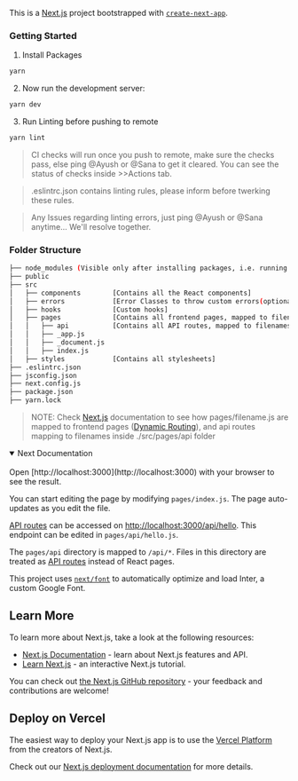 This is a [Next.js](https://nextjs.org/) project bootstrapped with [`create-next-app`](https://github.com/vercel/next.js/tree/canary/packages/create-next-app).

### Getting Started
1. Install Packages
```bash
yarn
```
2. Now run the development server:
```bash
yarn dev
```
3. Run Linting before pushing to remote
```bash
yarn lint
```
>CI checks will run once you push to remote, make sure the checks pass, else ping @Ayush or @Sana to get it cleared. You can see the status of checks inside >>Actions tab.

>.eslintrc.json contains linting rules, please inform before twerking these rules.

>Any Issues regarding linting errors, just ping @Ayush or @Sana anytime... We'll resolve together.

### Folder Structure
```bash
├── node_modules (Visible only after installing packages, i.e. running `npm i`)
├── public
├── src
│   ├── components        [Contains all the React components]
│   ├── errors            [Error Classes to throw custom errors(optional)]
│   ├── hooks             [Custom hooks]
│   ├── pages             [Contains all frontend pages, mapped to filenames]
│   │   ├── api           [Contains all API routes, mapped to filenames]
│   │   ├── _app.js
│   │   ├── _document.js
│   │   ├── index.js
│   ├── styles            [Contains all stylesheets]
├── .eslintrc.json
├── jsconfig.json
├── next.config.js
├── package.json
├── yarn.lock

```
>NOTE: Check [Next.js](https://nextjs.org/docs) documentation to see how pages/filename.js are mapped to frontend pages ([Dynamic Routing](https://nextjs.org/docs/basic-features/pages)), and api routes mapping to filenames inside ./src/pages/api folder

<details open>
<summary>Next Documentation </summary>
<br>
Open [http://localhost:3000](http://localhost:3000) with your browser to see the result.

You can start editing the page by modifying `pages/index.js`. The page auto-updates as you edit the file.

[API routes](https://nextjs.org/docs/api-routes/introduction) can be accessed on [http://localhost:3000/api/hello](http://localhost:3000/api/hello). This endpoint can be edited in `pages/api/hello.js`.

The `pages/api` directory is mapped to `/api/*`. Files in this directory are treated as [API routes](https://nextjs.org/docs/api-routes/introduction) instead of React pages.

This project uses [`next/font`](https://nextjs.org/docs/basic-features/font-optimization) to automatically optimize and load Inter, a custom Google Font.

## Learn More

To learn more about Next.js, take a look at the following resources:

- [Next.js Documentation](https://nextjs.org/docs) - learn about Next.js features and API.
- [Learn Next.js](https://nextjs.org/learn) - an interactive Next.js tutorial.

You can check out [the Next.js GitHub repository](https://github.com/vercel/next.js/) - your feedback and contributions are welcome!

## Deploy on Vercel

The easiest way to deploy your Next.js app is to use the [Vercel Platform](https://vercel.com/new?utm_medium=default-template&filter=next.js&utm_source=create-next-app&utm_campaign=create-next-app-readme) from the creators of Next.js.

Check out our [Next.js deployment documentation](https://nextjs.org/docs/deployment) for more details.
</details>
